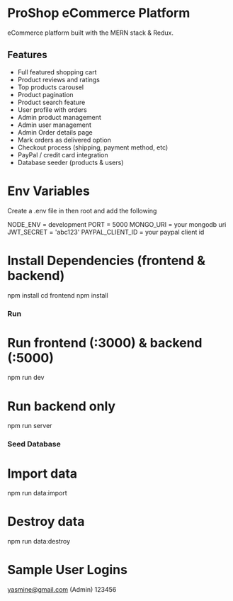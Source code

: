 # ProShop eCommerce Platform
 eCommerce platform built with the MERN stack & Redux.


 ## Features

- Full featured shopping cart
- Product reviews and ratings
- Top products carousel
- Product pagination
- Product search feature
- User profile with orders
- Admin product management
- Admin user management
- Admin Order details page
- Mark orders as delivered option
- Checkout process (shipping, payment method, etc)
- PayPal / credit card integration
- Database seeder (products & users)


# Env Variables
Create a .env file in then root and add the following

NODE_ENV = development
PORT = 5000
MONGO_URI = your mongodb uri
JWT_SECRET = 'abc123'
PAYPAL_CLIENT_ID = your paypal client id



# Install Dependencies (frontend & backend)

npm install
cd frontend
npm install

### Run

# Run frontend (:3000) & backend (:5000)
npm run dev

# Run backend only
npm run server

### Seed Database

# Import data
npm run data:import

# Destroy data
npm run data:destroy


# Sample User Logins 

yasmine@gmail.com (Admin)
123456
